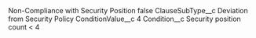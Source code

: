 <?xml version="1.0" encoding="UTF-8"?>
<CustomMetadata xmlns="http://soap.sforce.com/2006/04/metadata" xmlns:xsi="http://www.w3.org/2001/XMLSchema-instance" xmlns:xsd="http://www.w3.org/2001/XMLSchema">
    <label>Non-Compliance with Security Position</label>
    <protected>false</protected>
    <values>
        <field>ClauseSubType__c</field>
        <value xsi:type="xsd:string">Deviation from Security Policy</value>
    </values>
    <values>
        <field>ConditionValue__c</field>
        <value xsi:type="xsd:string">4</value>
    </values>
    <values>
        <field>Condition__c</field>
        <value xsi:type="xsd:string">Security position count &lt; 4</value>
    </values>
</CustomMetadata>
